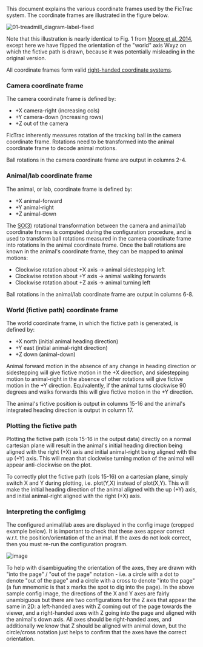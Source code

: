 This document explains the various coordinate frames used by the FicTrac system. The coordinate frames are illustrated in the figure below.

![01-treadmill_diagram-label-fixed](https://github.com/rjdmoore/fictrac/assets/3844483/aa9e08ea-dec9-44bf-9c18-01df0d823ad0)

Note that this illustration is nearly identical to Fig. 1 from [Moore et al, 2014](https://doi.org/10.1016/j.jneumeth.2014.01.010), except here we have flipped the orientation of the "world" axis Wxyz on which the fictive path is drawn, because it was potentially misleading in the original version.

All coordinate frames form valid [right-handed coordinate systems](https://en.wikipedia.org/wiki/Right-hand_rule).

### Camera coordinate frame
The camera coordinate frame is defined by:
* +X camera-right (increasing cols)
* +Y camera-down (increasing rows)
* +Z out of the camera

FicTrac inherently measures rotation of the tracking ball in the camera coordinate frame. Rotations need to be transformed into the animal coordinate frame to decode animal motions.

Ball rotations in the camera coordinate frame are output in columns 2-4.

### Animal/lab coordinate frame
The animal, or lab, coordinate frame is defined by:
* +X animal-forward
* +Y animal-right
* +Z animal-down

The [SO(3)](https://en.wikipedia.org/wiki/3D_rotation_group) rotational transformation between the camera and animal/lab coordinate frames is computed during the configuration procedure, and is used to transform ball rotations measured in the camera coordinate frame into rotations in the animal coordinate frame.
Once the ball rotations are known in the animal's coordinate frame, they can be mapped to animal motions:
* Clockwise rotation about +X axis &rarr; animal sidestepping left
* Clockwise rotation about +Y axis &rarr; animal walking forwards
* Clockwise rotation about +Z axis &rarr; animal turning left

Ball rotations in the animal/lab coordinate frame are output in columns 6-8.

### World (fictive path) coordinate frame
The world coordinate frame, in which the fictive path is generated, is defined by:
* +X north (initial animal heading direction)
* +Y east (initial animal-right direction)
* +Z down (animal-down)

Animal forward motion in the absence of any change in heading direction or sidestepping will give fictive motion in the +X direction, and sidestepping motion to animal-right in the absence of other rotations will give fictive motion in the +Y direction. Equivalently, if the animal turns clockwise 90 degrees and walks forwards this will give fictive motion in the +Y direction.

The animal's fictive position is output in columns 15-16 and the animal's integrated heading direction is output in column 17.

### Plotting the fictive path
Plotting the fictive path (cols 15-16 in the output data) directly on a normal cartesian plane will result in the animal's initial heading direction being aligned with the right (+X) axis and initial animal-right being aligned with the up (+Y) axis.
This will mean that clockwise turning motion of the animal will appear anti-clockwise on the plot.

To correctly plot the fictive path (cols 15-16) on a cartesian plane, simply switch X and Y during plotting, i.e. plot(Y,X) instead of plot(X,Y). This will make the initial heading direction of the animal aligned with the up (+Y) axis, and initial animal-right aligned with the right (+X) axis.

### Interpreting the configImg
The configured animal/lab axes are displayed in the config image (cropped example below). It is important to check that these axes appear correct w.r.t. the position/orientation of the animal. If the axes do not look correct, then you must re-run the configuration program.

![image](https://github.com/rjdmoore/fictrac/assets/3844483/a5deb4cd-7a36-4010-a60f-8817eae1df39)

To help with disambiguating the orientation of the axes, they are drawn with "into the page" / "out of the page" notation - i.e. a circle with a dot to denote "out of the page" and a circle with a cross to denote "into the page" (a fun mnemonic is that x marks the spot to dig into the page). In the above sample config image, the directions of the X and Y axes are fairly unambiguous but there are two configurations for the Z axis that appear the same in 2D: a left-handed axes with Z coming out of the page towards the viewer, and a right-handed axes with Z going into the page and aligned with the animal's down axis. All axes should be right-handed axes, and additionally we know that Z should be aligned with animal down, but the circle/cross notation just helps to confirm that the axes have the correct orientation.
